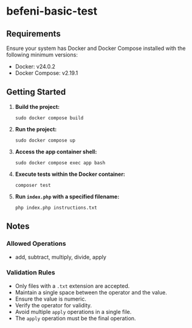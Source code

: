 # befeni-basic-test

## Requirements
Ensure your system has Docker and Docker Compose installed with the following minimum versions:
- Docker: v24.0.2
- Docker Compose: v2.19.1

## Getting Started
1. **Build the project:**
    ```shell
    sudo docker compose build
    ```

2. **Run the project:**
    ```shell
    sudo docker compose up
    ```

3. **Access the app container shell:**
    ```shell
    sudo docker compose exec app bash
    ```

4. **Execute tests within the Docker container:**
    ```shell
    composer test
    ```

5. **Run `index.php` with a specified filename:**
    ```shell
    php index.php instructions.txt
    ```

## Notes
### Allowed Operations
- add, subtract, multiply, divide, apply

### Validation Rules
- Only files with a `.txt` extension are accepted.
- Maintain a single space between the operator and the value.
- Ensure the value is numeric.
- Verify the operator for validity.
- Avoid multiple `apply` operations in a single file.
- The `apply` operation must be the final operation.
